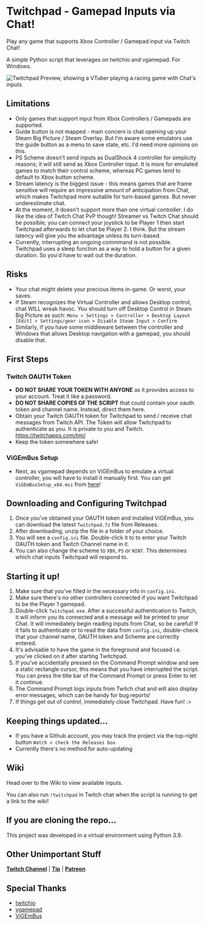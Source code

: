 # Twitchpad - Gamepad Inputs via Chat!

Play any game that supports Xbox Controller / Gamepad input via Twitch Chat!

A simple Python script that leverages on twitchio and vgamepad. For Windows.

![Twitchpad Preview, showing a VTuber playing a racing game with Chat's inputs](https://imgur.com/a/4Dtkr97)

## Limitations
* Only games that support input from Xbox Controllers / Gamepads are supported.
* Guide button is not mapped - main concern is chat opening up your Steam Big Picture / Steam Overlay. But I'm aware some emulators use the guide button as a menu to save state, etc. I'd need more opinions on this.
* PS Scheme doesn't send inputs as DualShock 4 controller for simplicity reasons; it will still send as Xbox Controller input. It is more for emulated games to match their control scheme, whereas PC games tend to default to Xbox button scheme.
* Stream latency is the biggest issue - this means games that are frame sensitive will require an impressive amount of anticipation from Chat, which makes Twitchpad more suitable for turn-based games. But never underestimate chat.
* At the moment, it doesn't support more than one virtual controller. I do like the idea of Twitch Chat PvP though! Streamer vs Twitch Chat should be possible; you can connect your joystick to be Player 1 then start Twitchpad afterwards to let chat be Player 2. I think. But the stream latency will give you the advantage unless its turn-based.
* Currently, interrupting an ongoing commmand is not possible. Twitchpad uses a sleep function as a way to hold a button for a given duration. So you'd have to wait out the duration.

## Risks
* Your chat might delete your precious items in-game. Or worst, your saves.
* If Steam recognizes the Virtual Controller and allows Desktop control, chat WILL wreak havoc. You should turn off Desktop Control in Steam Big Picture as such:
`Menu > Settings > Controller > Desktop Layout [Edit] > Settings/gear icon > Disable Steam Input > Confirm `
* Similarly, if you have some middleware between the controller and Windows that allows Desktop navigation with a gamepad, you should disable that.

## First Steps

### Twitch OAUTH Token
* __DO NOT SHARE YOUR TOKEN WITH ANYONE__ as it provides access to your account. Treat it like a password.
* __DO NOT SHARE COPIES OF THE SCRIPT__ that could contain your oauth token and channel name. Instead, direct them here.
* Obtain your Twitch OAUTH token for Twitchpad to send / receive chat messages from Twitch API. The Token will allow Twitchpad to authenticate as you. It is private to you and Twitch. https://twitchapps.com/tmi/
* Keep the token somewhere safe!

### ViGEmBus Setup
* Next, as vgamepad depends on ViGEmBus to emulate a virtual controller, you will have to install it manually first. You can get `ViGEmBusSetup_x64.msi` from [here](https://github.com/nefarius/ViGEmBus/releases/download/setup-v1.17.333/ViGEmBusSetup_x64.msi)!

## Downloading and Configuring Twitchpad

1. Once you've obtained your OAUTH token and installed ViGEmBus, you can download the latest `Twitchpad.7z` file from Releases.
2. After downloading, unzip the file in a folder of your choice.
3. You will see a  `config.ini` file. Double-click it to to enter your Twitch OAUTH token and Twitch Channel name in it.
4. You can also change the scheme to `XBX`, `PS` or `NINT`. This determines which chat inputs Twitchpad will respond to.

## Starting it up!

1. Make sure that you've filled in the necessary info in `config.ini`.
2. Make sure there's no other controllers connected if you want Twitchpad to be the Player 1 gamepad.
3. Double-click `Twitchpad.exe`. After a successful authentication to Twitch, it will inform you its connected and a message will be printed to your Chat. It will immediately begin reading inputs from Chat, so be careful! If it fails to authenticate or to read the data from `config.ini`, double-check that your channel name, OAUTH token and Scheme are correctly entered.
4. It's advisable to have the game in the foreground and focused i.e. you've clicked on it after starting Twitchpad.
5. If you've accidentally pressed on the Command Prompt window and see a static rectangle cursor, this means that you have interrupted the script. You can press the title bar of the Command Prompt or press Enter to let it continue.
6. The Command Prompt logs inputs from Twitch chat and will also display error messages, which can be handy for bug reports!
7. If things get out of control, immediately close Twitchpad. Have fun! :>

## Keeping things updated...

* If you have a Github account, you may track the project via the top-right button `Watch > check the Releases box`
* Currently there's no method for auto-updating

## Wiki
Head over to the Wiki to view available inputs.

You can also run `!twitchpad` in Twitch chat when the script is running to get a link to the wiki!

## If you are cloning the repo...

This project was developed in a virtual environment using Python 3.9.

## Other Unimportant Stuff
[__Twitch Channel__](https://www.twitch.tv/mkay_sg) | [__Tip__](https://paypal.me/mkaysg) | [__Patreon__](https://www.patreon.com/mkay_sg)

## Special Thanks
* [twitchio](https://github.com/PythonistaGuild/TwitchIO)
* [vgamepad](https://github.com/yannbouteiller/vgamepad)
* [ViGEmBus](https://github.com/nefarius/ViGEmBus)
